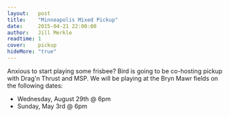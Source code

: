 ```yaml
---
layout:   post
title:    "Minneapolis Mixed Pickup"
date:     2015-04-21 22:00:00
author:   Jill Merkle
readtime: 1
cover:    pickup
hideMore: "true"
---
```


Anxious to start playing some frisbee? Bird is going to be co-hosting pickup with Drag'n Thrust and MSP. We will be playing at the Bryn Mawr fields on the following dates:

* Wednesday, August 29th @ 6pm
* Sunday, May 3rd @ 6pm
